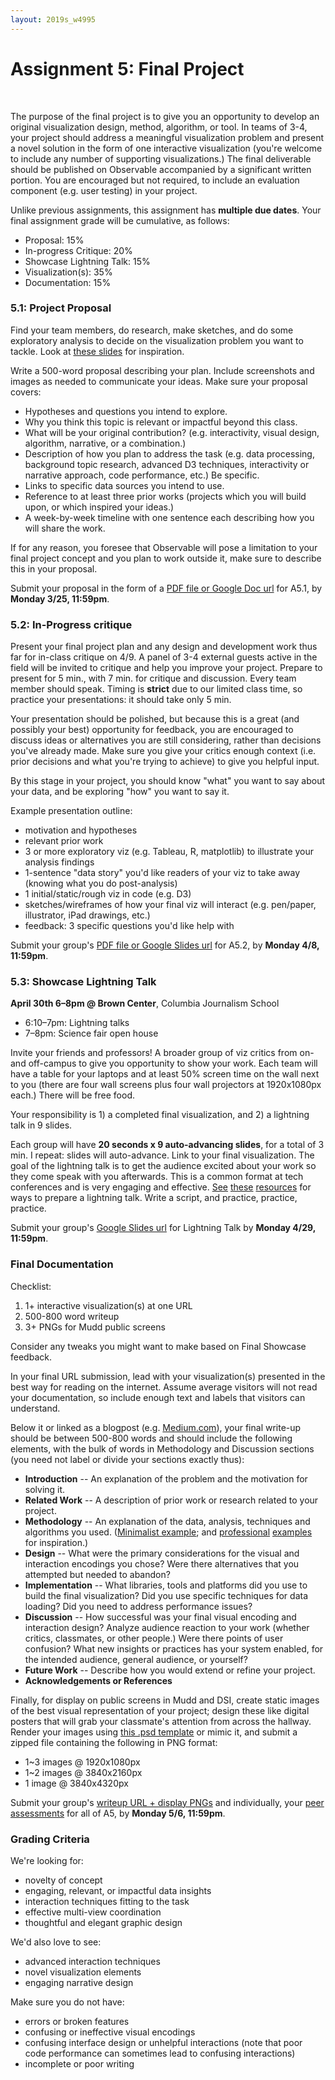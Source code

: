 ```yaml
---
layout: 2019s_w4995
---
```


# Assignment 5: Final Project
<br>

The purpose of the final project is to give you an opportunity to develop an original visualization design, method, algorithm, or tool. In teams of 3-4, your project should address a meaningful visualization problem and present a novel solution in the form of one interactive visualization (you're welcome to include any number of supporting visualizations.) The final deliverable should be published on Observable accompanied by a significant written portion. You are encouraged but not required, to include an evaluation component (e.g. user testing) in your project.

Unlike previous assignments, this assignment has **multiple due dates**. Your final assignment grade will be cumulative, as follows:

* Proposal: 15%
* In-progress Critique: 20%
* Showcase Lightning Talk: 15%
* Visualization(s): 35%
* Documentation: 15%

### 5.1: Project Proposal

Find your team members, do research, make sketches, and do some exploratory analysis to decide on the visualization problem you want to tackle. Look at [these slides](https://docs.google.com/presentation/d/1x0_cR6_7IGnDqW7whyGFrl4xwN1QW2F7ANu-A4m0kUs/edit?usp=sharing) for inspiration.

Write a 500-word proposal describing your plan. Include screenshots and images as needed to communicate your ideas. Make sure your proposal covers:

-   Hypotheses and questions you intend to explore.
-   Why you think this topic is relevant or impactful beyond this class.
-   What will be your original contribution? (e.g. interactivity, visual design, algorithm, narrative, or a combination.)
-   Description of how you plan to address the task (e.g. data processing, background topic research, advanced D3 techniques, interactivity or narrative approach, code performance, etc.) Be specific.
-   Links to specific data sources you intend to use.
-   Reference to at least three prior works (projects which you will build upon, or which inspired your ideas.)
-   A week-by-week timeline with one sentence each describing how you will share the work.

If for any reason, you foresee that Observable will pose a limitation to your final project concept and you plan to work outside it, make sure to describe this in your proposal.

Submit your proposal in the form of a [PDF file or Google Doc url](https://goo.gl/forms/ny9KuRGjuKSTce3x1) for A5.1, by **Monday 3/25, 11:59pm**.

### 5.2: In-Progress critique

Present your final project plan and any design and development work thus far for in-class critique on 4/9. A panel of 3-4 external guests active in the field will be invited to critique and help you improve your project. Prepare to present for 5 min., with 7 min. for critique and discussion. Every team member should speak. Timing is **strict** due to our limited class time, so practice your presentations: it should take only 5 min.

Your presentation should be polished, but because this is a great (and possibly your best) opportunity for feedback, you are encouraged to discuss ideas or alternatives you are still considering, rather than decisions you've already made. Make sure you give your critics enough context (i.e. prior decisions and what you're trying to achieve) to give you helpful input.

By this stage in your project, you should know "what" you want to say about your data, and be exploring "how" you want to say it.

Example presentation outline:
- motivation and hypotheses
- relevant prior work
- 3 or more exploratory viz (e.g. Tableau, R, matplotlib) to illustrate your analysis findings
- 1-sentence "data story" you'd like readers of your viz to take away (knowing what you do post-analysis)
- 1 initial/static/rough viz in code (e.g. D3)
- sketches/wireframes of how your final viz will interact (e.g. pen/paper, illustrator, iPad drawings, etc.)
- feedback: 3 specific questions you'd like help with

Submit your group's [PDF file or Google Slides url](https://goo.gl/forms/ny9KuRGjuKSTce3x1) for A5.2, by **Monday 4/8, 11:59pm**.

### 5.3: Showcase Lightning Talk

**April 30th 6–8pm @ Brown Center**, Columbia Journalism School

- 6:10–7pm: Lightning talks
- 7–8pm: Science fair open house

Invite your friends and professors! A broader group of viz critics from on- and off-campus to give you opportunity to show your work. Each team will have a table for your laptops and at least 50% screen time on the wall next to you (there are four wall screens plus four wall projectors at 1920x1080px each.) There will be free food.

Your responsibility is 1) a completed final visualization, and 2) a lightning talk in 9 slides.

Each group will have **20 seconds x 9 auto-advancing slides**, for a total of 3 min. I repeat: slides will auto-advance. Link to your final visualization. The goal of the lightning talk is to get the audience excited about your work so they come speak with you afterwards. This is a common format at tech conferences and is very engaging and effective. [See](https://software.ac.uk/home/cw11/giving-good-lightning-talk) [these](https://barriebyron.wordpress.com/2013/02/17/so-you-want-to-give-a-lightning-talk/) [resources](http://scottberkun.com/2009/how-to-give-a-great-ignite-talk/) for ways to prepare a lightning talk. Write a script, and practice, practice, practice.

Submit your group's [Google Slides url](https://goo.gl/forms/ny9KuRGjuKSTce3x1) for Lightning Talk by **Monday 4/29, 11:59pm**.

### Final Documentation

Checklist:

1. 1+ interactive visualization(s) at one URL
2. 500-800 word writeup
3. 3+ PNGs for Mudd public screens

Consider any tweaks you might want to make based on Final Showcase feedback.

In your final URL submission, lead with your visualization(s) presented in the best way for reading on the internet. Assume average visitors will not read your documentation, so include enough text and labels that visitors can understand.

Below it or linked as a blogpost (e.g. [Medium.com](http://medium.com)), your final write-up should be between 500-800 words and should include the following elements, with the bulk of words in Methodology and Discussion sections (you need not label or divide your sections exactly thus):

-   **Introduction** -- An explanation of the problem and the motivation for solving it.
-   **Related Work** -- A description of prior work or research related to your project.
-   **Methodology** -- An explanation of the data, analysis, techniques and algorithms you used. ([Minimalist example](https://pudding.cool/2017/04/beer/); and [professional](https://fivethirtyeight.com/methodology/how-fivethirtyeights-house-and-senate-models-work/) [examples](http://projects.propublica.org/miseducation/methodology) for inspiration.)
-   **Design** -- What were the primary considerations for the visual and interaction encodings you chose? Were there alternatives that you attempted but needed to abandon?
-   **Implementation** -- What libraries, tools and platforms did you use to build the final visualization? Did you use specific techniques for data loading? Did you need to address performance issues?
-   **Discussion** -- How successful was your final visual encoding and interaction design? Analyze audience reaction to your work (whether critics, classmates, or other people.) Were there points of user confusion? What new insights or practices has your system enabled, for the intended audience, general audience, or yourself?
-   **Future Work** -- Describe how you would extend or refine your project.
-   **Acknowledgements or References**

Finally, for display on public screens in Mudd and DSI, create static images of the best visual representation of your project; design these like digital posters that will grab your classmate's attention from across the hallway. Render your images using [this .psd template](https://courseworks2.columbia.edu/courses/79575/files/4721715) or mimic it, and submit a zipped file containing the following in PNG format:

-  1~3 images @ 1920x1080px
-  1~2 images @ 3840x2160px
-  1 image @ 3840x4320px

Submit your group's [writeup URL + display PNGs](https://goo.gl/forms/ny9KuRGjuKSTce3x1) and individually, your [peer assessments](https://goo.gl/forms/dnsPtj7Tmx0wVVlU2) for all of A5, by **Monday 5/6, 11:59pm**.

### Grading Criteria

We're looking for:
-  novelty of concept
-  engaging, relevant, or impactful data insights
-  interaction techniques fitting to the task
-  effective multi-view coordination
-  thoughtful and elegant graphic design

We'd also love to see:
-   advanced interaction techniques
-   novel visualization elements
-   engaging narrative design

Make sure you do not have:
-   errors or broken features
-   confusing or ineffective visual encodings
-   confusing interface design or unhelpful interactions (note that poor code performance can sometimes lead to confusing interactions)
-   incomplete or poor writing
